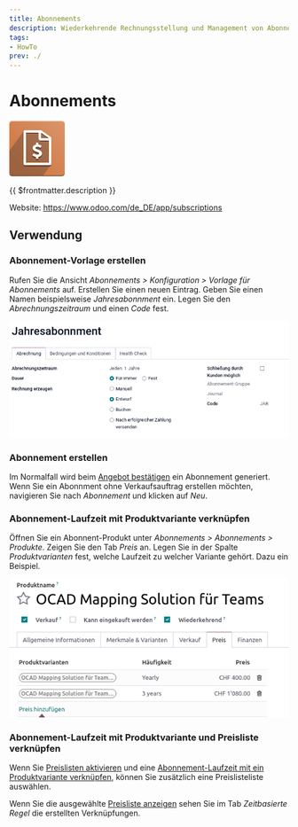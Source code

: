 ```yaml
---
title: Abonnements
description: Wiederkehrende Rechnungsstellung und Management von Abonnenten auf einfache Art und Weise.
tags:
- HowTo
prev: ./
---
```

# Abonnements

![icons_odoo_account_invoicing](attachments/icons_odoo_account_invoicing.png)

{{ $frontmatter.description }}

Website: <https://www.odoo.com/de_DE/app/subscriptions>

## Verwendung

### Abonnement-Vorlage erstellen

Rufen Sie die Ansicht *Abonnements > Konfiguration > Vorlage für Abonnements* auf. Erstellen Sie einen neuen Eintrag. Geben Sie einen Namen beispielsweise *Jahresabonnment* ein. Legen Sie den *Abrechnungszeitraum* und einen *Code* fest.

![](attachments/Abonnements%20Vorlage.png)

### Abonnement erstellen

Im Normalfall wird beim [Angebot bestätigen](Sale.md#Angebot%20bestätigen) ein Abonnement generiert. Wenn Sie ein Abonnment ohne Verkaufsauftrag erstellen möchten, navigieren Sie nach *Abonnement* und klicken auf *Neu*.

### Abonnement-Laufzeit mit Produktvariante verknüpfen

Öffnen Sie ein Abonnent-Produkt unter *Abonnements > Abonnements > Produkte*. Zeigen Sie den Tab *Preis* an. Legen Sie in der Spalte *Produktvarianten* fest, welche Laufzeit zu welcher Variante gehört. Dazu ein Beispiel.

![](attachments/Abonnements%20Produktvarainten.png)

### Abonnement-Laufzeit mit Produktvariante und Preisliste verknüpfen

Wenn Sie [Preislisten aktivieren](Sale%20Price.md#Preislisten%20aktivieren) und eine [Abonnement-Laufzeit mit ein Produktvariante verknüpfen](#Abonnement-Laufzeit%20mit%20Produktvariante%20verknüpfen), können Sie zusätzlich eine Preislisteliste auswählen.

Wenn Sie die ausgewählte [Preisliste anzeigen](Sale%20Price.md#Preisliste%20anzeigen) sehen Sie im Tab *Zeitbasierte Regel* die erstellten Verknüpfungen.